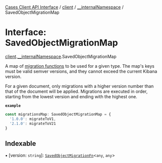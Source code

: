 [Cases Client API Interface](../README.md) / [client](../modules/client.md) / [\_\_internalNamespace](../modules/client.__internalNamespace.md) / SavedObjectMigrationMap

# Interface: SavedObjectMigrationMap

[client](../modules/client.md).[__internalNamespace](../modules/client.__internalNamespace.md).SavedObjectMigrationMap

A map of [migration functions](../modules/client.__internalNamespace.md#savedobjectmigrationfn) to be used for a given type.
The map's keys must be valid semver versions, and they cannot exceed the current Kibana version.

For a given document, only migrations with a higher version number than that of the document will be applied.
Migrations are executed in order, starting from the lowest version and ending with the highest one.

**`example`**
```typescript
const migrationsMap: SavedObjectMigrationMap = {
  '1.0.0': migrateToV1,
  '2.1.0': migrateToV21
}
```

## Indexable

▪ [version: `string`]: [`SavedObjectMigrationFn`](../modules/client.__internalNamespace.md#savedobjectmigrationfn)<`any`, `any`\>
